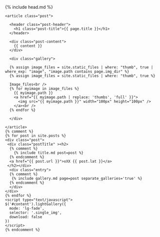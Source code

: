 <!DOCTYPE html PUBLIC "-//W3C//DTD XHTML 1.0 Transitional//EN" "http://www.w3.org/TR/xhtml1/DTD/xhtml1-transitional.dtd">
<html xmlns="http://www.w3.org/1999/xhtml" lang="en-US">

 {% include head.md %}

 <body style="overflow-y: scroll;" class="inner" >
   <div id="content">

    <article class="post">

      <header class="post-header">
        <h1 class="post-title">{{ page.title }}</h1>
      </header>

      <div class="post-content">
        {{ content }}
      </div>

      <div class="gallery">

      {% assign image_files = site.static_files | where: "thumb", true | where_exp: "image", "image.path contains page.img_dir" %}
      {% assign image_files = site.static_files | where: "thumb", true %}

      Image_files<br />
      {% for myimage in image_files %}
        {{ myimage.path }}
        <a href="{{ myimage.path | replace: 'thumbs', 'full' }}">
          <img src="{{ myimage.path }}" width="100px" height="100px" />
        </a><br />
      {% endfor %}

      </div>

    </article>
    {% comment %}
    {% for post in site.posts %}
    <div class="post">
     <div class="postTitle" ><h2>
      {% comment %}
        {% include title.md post=post %}
      {% endcomment %}
      <a href="{{ post.url }}">xXX {{ post.lat }}</a>
     </h2></div>
      <div class="entry">
      {% comment %}
       {% include gallery.md page=post separate_galleries='true' %}
      {% endcomment %}
      </div>
    </div>
    {% endfor %} 
    <script type="text/javascript">
    $('#content').lightGallery({
      mode: 'lg-fade',
      selector: '.single_img',
      download: false
    })
    </script>
    {% endcomment %}

   </div>
 </body>
</html>
